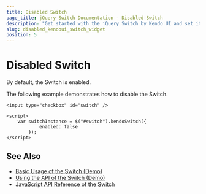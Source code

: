 ```yaml
---
title: Disabled Switch
page_title: jQuery Switch Documentation - Disabled Switch
description: "Get started with the jQuery Switch by Kendo UI and set it in its enabled or disabled state."
slug: disabled_kendoui_switch_widget
position: 5
---
```


# Disabled Switch

By default, the Switch is enabled.

The following example demonstrates how to disable the Switch.

    <input type="checkbox" id="switch" />

    <script>
        var switchInstance = $("#switch").kendoSwitch({
                enabled: false
            });
    </script>

## See Also

* [Basic Usage of the Switch (Demo)](https://demos.telerik.com/kendo-ui/switch/index)
* [Using the API of the Switch (Demo)](https://demos.telerik.com/kendo-ui/switch/api)
* [JavaScript API Reference of the Switch](/api/javascript/ui/switch)
